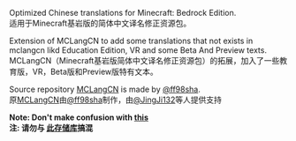 Optimized Chinese translations for Minecraft: Bedrock Edition.<br>
适用于Minecraft基岩版的简体中文译名修正资源包。

Extension of MCLangCN to add some translations that not exists in mclangcn likd Education Edition, VR and some Beta And Preview texts.<br>
MCLangCN（Minecraft基岩版简体中文译名修正资源包）的拓展，加入了一些教育版，VR，Beta版和Preview版特有文本。


Source repository [MCLangCN](https://github.com/ff98sha/mclangcn) is made by [@ff98sha](https://github.com/ff98sha).<br>
原[MCLangCN](https://github.com/ff98sha/mclangcn)由[@ff98sha](https://github.com/ff98sha)制作，由[@JingJi132](https://github.com/jingji132)等人提供支持

**Note: Don't make confusion with [this](https://github.com/Spectrollay/mclang_cn)**<br>
**注: 请勿与 [此存储库](https://github.com/Spectrollay/mclang_cn)搞混**